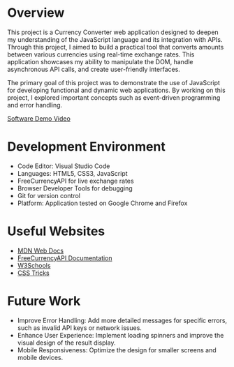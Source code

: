 # Overview

This project is a Currency Converter web application designed to deepen my understanding of the JavaScript language and its integration with APIs. Through this project, I aimed to build a practical tool that converts amounts between various currencies using real-time exchange rates. This application showcases my ability to manipulate the DOM, handle asynchronous API calls, and create user-friendly interfaces.

The primary goal of this project was to demonstrate the use of JavaScript for developing functional and dynamic web applications. By working on this project, I explored important concepts such as event-driven programming and error handling.

[Software Demo Video](https://youtu.be/bFVaK2F7Ylk)

# Development Environment

- Code Editor: Visual Studio Code
- Languages: HTML5, CSS3, JavaScript
- FreeCurrencyAPI for live exchange rates
- Browser Developer Tools for debugging
- Git for version control
- Platform: Application tested on Google Chrome and Firefox

# Useful Websites

- [MDN Web Docs](https://developer.mozilla.org/en-US/)
- [FreeCurrencyAPI Documentation](https://freecurrencyapi.com/)
- [W3Schools](https://www.w3schools.com/)
- [CSS Tricks](https://css-tricks.com/)

# Future Work

- Improve Error Handling: Add more detailed messages for specific errors, such as invalid API keys or network issues.
- Enhance User Experience: Implement loading spinners and improve the visual design of the result display.
- Mobile Responsiveness: Optimize the design for smaller screens and mobile devices.